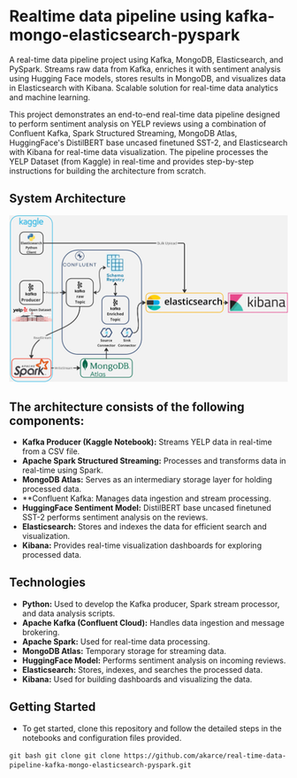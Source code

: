 # Realtime data pipeline using kafka-mongo-elasticsearch-pyspark

A real-time  data pipeline project using Kafka, MongoDB, Elasticsearch, and PySpark. Streams raw data from Kafka, enriches it with sentiment analysis using Hugging Face models, stores results in MongoDB, and visualizes data in Elasticsearch with Kibana. Scalable solution for real-time data analytics and machine learning.

This project demonstrates an end-to-end real-time data pipeline designed to perform sentiment analysis on YELP reviews using a combination of Confluent Kafka, Spark Structured Streaming, MongoDB Atlas, HuggingFace's DistilBERT base uncased finetuned SST-2, and Elasticsearch with Kibana for real-time data visualization. The pipeline processes the YELP Dataset (from Kaggle) in real-time and provides step-by-step instructions for building the architecture from scratch.

## System Architecture

![System_architecture.png](final_yelp_overview2.jpg)


## The architecture consists of the following components:

- **Kafka Producer (Kaggle Notebook):** Streams YELP data in real-time from a CSV file.
- **Apache Spark Structured Streaming:** Processes and transforms data in real-time using Spark.
- **MongoDB Atlas:** Serves as an intermediary storage layer for holding processed data.
- **Confluent Kafka: Manages data ingestion and stream processing.
- **HuggingFace Sentiment Model:** DistilBERT base uncased finetuned SST-2 performs sentiment analysis on the reviews.
- **Elasticsearch:** Stores and indexes the data for efficient search and visualization.
- **Kibana:** Provides real-time visualization dashboards for exploring processed data.


## Technologies

- **Python:** Used to develop the Kafka producer, Spark stream processor, and data analysis scripts.
- **Apache Kafka (Confluent Cloud):** Handles data ingestion and message brokering.
- **Apache Spark:** Used for real-time data processing.
- **MongoDB Atlas:** Temporary storage for streaming data.
- **HuggingFace Model:** Performs sentiment analysis on incoming reviews.
- **Elasticsearch:** Stores, indexes, and searches the processed data.
- **Kibana:** Used for building dashboards and visualizing the data.



## Getting Started
- To get started, clone this repository and follow the detailed steps in the notebooks and configuration files provided.

```git bash git clone git clone https://github.com/akarce/real-time-data-pipeline-kafka-mongo-elasticsearch-pyspark.git```

